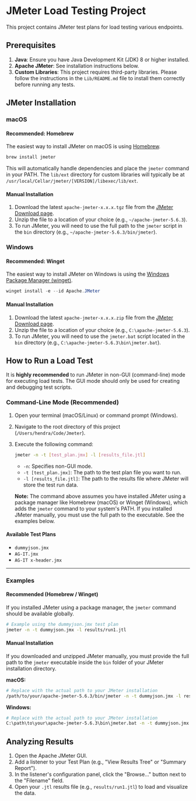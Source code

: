 
# JMeter Load Testing Project

This project contains JMeter test plans for load testing various endpoints.

## Prerequisites

1.  **Java**: Ensure you have Java Development Kit (JDK) 8 or higher installed.
2.  **Apache JMeter**: See installation instructions below.
3.  **Custom Libraries**: This project requires third-party libraries. Please follow the instructions in the `Lib/README.md` file to install them correctly before running any tests.

## JMeter Installation

### macOS

#### Recommended: Homebrew

The easiest way to install JMeter on macOS is using [Homebrew](https://brew.sh/).

```bash
brew install jmeter
```

This will automatically handle dependencies and place the `jmeter` command in your PATH. The `lib/ext` directory for custom libraries will typically be at `/usr/local/Cellar/jmeter/[VERSION]/libexec/lib/ext`.

#### Manual Installation

1.  Download the latest `apache-jmeter-x.x.x.tgz` file from the [JMeter Download page](https://jmeter.apache.org/download_jmeter.cgi).
2.  Unzip the file to a location of your choice (e.g., `~/apache-jmeter-5.6.3`).
3.  To run JMeter, you will need to use the full path to the `jmeter` script in the `bin` directory (e.g., `~/apache-jmeter-5.6.3/bin/jmeter`).

### Windows

#### Recommended: Winget

The easiest way to install JMeter on Windows is using the [Windows Package Manager (winget)](https://learn.microsoft.com/en-us/windows/package-manager/winget/).

```powershell
winget install -e --id Apache.JMeter
```

#### Manual Installation

1.  Download the latest `apache-jmeter-x.x.x.zip` file from the [JMeter Download page](https://jmeter.apache.org/download_jmeter.cgi).
2.  Unzip the file to a location of your choice (e.g., `C:\apache-jmeter-5.6.3`).
3.  To run JMeter, you will need to use the `jmeter.bat` script located in the `bin` directory (e.g., `C:\apache-jmeter-5.6.3\bin\jmeter.bat`).

## How to Run a Load Test

It is **highly recommended** to run JMeter in non-GUI (command-line) mode for executing load tests. The GUI mode should only be used for creating and debugging test scripts.

### Command-Line Mode (Recommended)

1.  Open your terminal (macOS/Linux) or command prompt (Windows).
2.  Navigate to the root directory of this project (`/Users/hendra/Code/Jmeter`).
3.  Execute the following command:

    ```bash
    jmeter -n -t [test_plan.jmx] -l [results_file.jtl]
    ```

    - `-n`: Specifies non-GUI mode.
    - `-t [test_plan.jmx]`: The path to the test plan file you want to run.
    - `-l [results_file.jtl]`: The path to the results file where JMeter will store the test run data.

    **Note:** The command above assumes you have installed JMeter using a package manager like Homebrew (macOS) or Winget (Windows), which adds the `jmeter` command to your system's PATH. If you installed JMeter manually, you must use the full path to the executable. See the examples below.

#### Available Test Plans

-   `dummyjson.jmx`
-   `AG-IT.jmx`
-   `AG-IT x-header.jmx`

---

### Examples

#### Recommended (Homebrew / Winget)

If you installed JMeter using a package manager, the `jmeter` command should be available globally.

```bash
# Example using the dummyjson.jmx test plan
jmeter -n -t dummyjson.jmx -l results/run1.jtl
```

#### Manual Installation

If you downloaded and unzipped JMeter manually, you must provide the full path to the `jmeter` executable inside the `bin` folder of your JMeter installation directory.

**macOS:**
```bash
# Replace with the actual path to your JMeter installation
/path/to/your/apache-jmeter-5.6.3/bin/jmeter -n -t dummyjson.jmx -l results/run1.jtl
```

**Windows:**
```bash
# Replace with the actual path to your JMeter installation
C:\path\to\your\apache-jmeter-5.6.3\bin\jmeter.bat -n -t dummyjson.jmx -l results\run1.jtl
```

## Analyzing Results

1.  Open the Apache JMeter GUI.
2.  Add a listener to your Test Plan (e.g., "View Results Tree" or "Summary Report").
3.  In the listener's configuration panel, click the "Browse..." button next to the "Filename" field.
4.  Open your `.jtl` results file (e.g., `results/run1.jtl`) to load and visualize the data.


